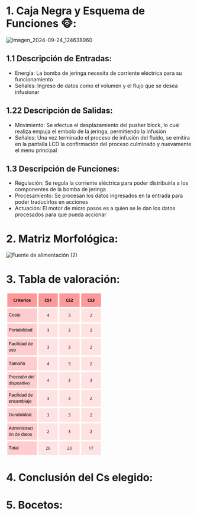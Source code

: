 # 1. Caja Negra y Esquema de Funciones 🐵:

![imagen_2024-09-24_124638960](https://github.com/user-attachments/assets/481f56f3-7f54-4269-aa4b-fc946a6a4e02)

## 1.1 Descripción de Entradas:

- Energía: La bomba de jeringa necesita de corriente eléctrica para su funcionamiento
- Señales: Ingreso de datos como el volumen y el flujo que se desea infusionar 
  
## 1.22 Descripción de Salidas:

- Movimiento: Se efectua el desplazamiento del pusher block, lo cual realiza empuja el embolo de la jeringa, permitiendo la infusión
- Señales: Una vez terminado el proceso de infusión del fluido, se emitira en la pantalla LCD la confirmación del proceso culminado y nuevamente el menu principal
  
## 1.3 Descripción de Funciones:

- Regulación: Se regula la corriente eléctrica para poder distribuirla a los componentes de la bomba de jeringa
- Procesamiento: Se procesan los datos ingresados en la entrada para poder traducirlos en acciones
- Actuación: El motor de micro pasos es a quien se le dan los datos procesados para que pueda accionar

# 2. Matriz Morfológica:
![Fuente de alimentación (2)](https://github.com/user-attachments/assets/7c62dc00-a714-4d69-a461-f6cec976c837)


# 3. Tabla de valoración:
![)](https://github.com/JogaBardales/Proyecto-FUNBIO/blob/main/Archivo2/crite5.png)
# 4. Conclusión del Cs elegido:

# 5. Bocetos:

